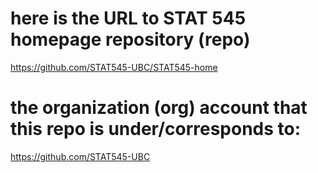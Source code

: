 # here is the URL to STAT 545 homepage repository (repo)
https://github.com/STAT545-UBC/STAT545-home

# the organization (org) account that this repo is under/corresponds to:
https://github.com/STAT545-UBC
